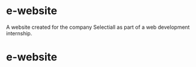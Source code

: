 # e-website
A website created for the company Selectiall as part of a web development internship.
# e-website
